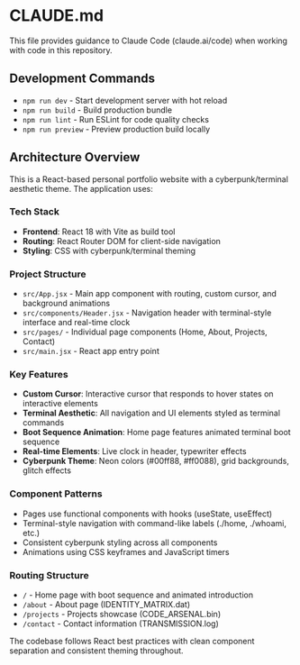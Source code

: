 # CLAUDE.md

This file provides guidance to Claude Code (claude.ai/code) when working with code in this repository.

## Development Commands

- `npm run dev` - Start development server with hot reload
- `npm run build` - Build production bundle
- `npm run lint` - Run ESLint for code quality checks
- `npm run preview` - Preview production build locally

## Architecture Overview

This is a React-based personal portfolio website with a cyberpunk/terminal aesthetic theme. The application uses:

### Tech Stack
- **Frontend**: React 18 with Vite as build tool
- **Routing**: React Router DOM for client-side navigation
- **Styling**: CSS with cyberpunk/terminal theming

### Project Structure
- `src/App.jsx` - Main app component with routing, custom cursor, and background animations
- `src/components/Header.jsx` - Navigation header with terminal-style interface and real-time clock
- `src/pages/` - Individual page components (Home, About, Projects, Contact)
- `src/main.jsx` - React app entry point

### Key Features
- **Custom Cursor**: Interactive cursor that responds to hover states on interactive elements
- **Terminal Aesthetic**: All navigation and UI elements styled as terminal commands
- **Boot Sequence Animation**: Home page features animated terminal boot sequence
- **Real-time Elements**: Live clock in header, typewriter effects
- **Cyberpunk Theme**: Neon colors (#00ff88, #ff0088), grid backgrounds, glitch effects

### Component Patterns
- Pages use functional components with hooks (useState, useEffect)
- Terminal-style navigation with command-like labels (./home, ./whoami, etc.)
- Consistent cyberpunk styling across all components
- Animations using CSS keyframes and JavaScript timers

### Routing Structure
- `/` - Home page with boot sequence and animated introduction
- `/about` - About page (IDENTITY_MATRIX.dat)
- `/projects` - Projects showcase (CODE_ARSENAL.bin) 
- `/contact` - Contact information (TRANSMISSION.log)

The codebase follows React best practices with clean component separation and consistent theming throughout.
